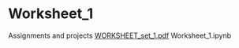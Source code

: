 # Worksheet_1
Assignments and projects
[WORKSHEET_set_1.pdf](https://github.com/priyanshu7999/Worksheet_1/files/8357247/WORKSHEET_set_1.pdf)
Worksheet_1.ipynb
